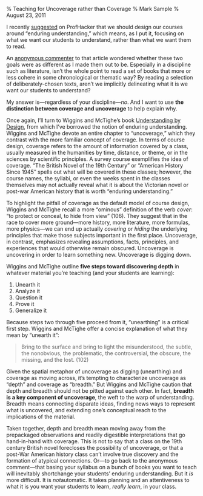 % Teaching for Uncoverage rather than Coverage 
% Mark Sample
% August 23, 2011

I recently
[suggested](http://chronicle.com/blogs/profhacker/teaching-for-enduring-understanding/35243)
on ProfHacker that we should design our courses around “enduring
understanding,” which means, as I put it, focusing on what we want our
students to understand, rather than what we want them to read.

An [anonymous
commenter](http://chronicle.com/blogs/profhacker/teaching-for-enduring-understanding/35243#comment-283598126)
to that article wondered whether these two goals were as different as I
made them out to be. Especially in a discipline such as literature,
isn’t the whole point to read a set of books that more or less cohere in
some chronological or thematic way? By reading a selection of
deliberately-chosen texts, aren’t we implicitly delineating what it is
we want our students to understand?

My answer is—regardless of your discipline—*no*. And I want to use **the
distinction between coverage and uncoverage** to help explain why.

Once again, I’ll turn to Wiggins and McTighe’s book [Understanding by
Design](http://www.amazon.com/gp/product/0131950843/ref=as_li_ss_tl?ie=UTF8&tag=sampreal-20&linkCode=as2&camp=217145&creative=399349&creativeASIN=0131950843),
from which I’ve borrowed the notion of enduring understanding. Wiggins
and McTighe devote an entire chapter to “uncoverage,” which they
contrast with the more familiar concept of coverage. In terms of course
design, coverage refers to the amount of information covered by a class,
usually measured in the humanities by time, distance, or theme, or in
the sciences by scientific principles. A survey course exemplifies the
idea of coverage. “The British Novel of the 19th Century” or “American
History Since 1945″ spells out what will be covered in these classes;
however, the course names, the syllabi, or even the weeks spent in the
classes themselves may not actually reveal what it is about the
Victorian novel or post-war American history that is worth “enduring
understanding.”

To highlight the pitfall of coverage as the default model of course
design, Wiggins and McTighe recall a more “ominous” definition of the
verb *cover*: “to protect or conceal, to hide from view” (106). They
suggest that in the race to cover more ground—more history, more
literature, more formulas, more physics—we can end up actually
*covering* or *hiding* the underlying principles that make those
subjects important in the first place. Uncoverage, in contrast,
emphasizes revealing assumptions, facts, principles, and experiences
that would otherwise remain obscured. Uncoverage is uncovering in order
to learn something new. Uncoverage is digging down.

Wiggins and McTighe outline **five steps toward discovering depth** in
whatever material you’re teaching (and your students are learning):

1.  Unearth it
2.  Analyze it
3.  Question it
4.  Prove it
5.  Generalize it

Because steps two through five proceed from it, “unearthing” is a
critical first step. Wiggins and McTighe offer a concise explanation of
what they mean by “unearth it”:

> Bring to the surface and bring to light the misunderstood, the subtle,
> the nonobvious, the problematic, the controversial, the obscure, the
> missing, and the lost. (102)

Given the spatial metaphor of uncoverage as digging (unearthing) and
coverage as moving across, it’s tempting to characterize uncoverage as
“depth” and coverage as “breadth.” But Wiggins and McTighe caution that
depth and breadth should not be pitted against each other. In fact,
**breadth is a key component of uncoverage**, the weft to the warp of
understanding. Breadth means connecting disparate ideas, finding news
ways to represent what is uncovered, and extending one’s conceptual
reach to the implications of the material.

Taken together, depth and breadth mean moving away from the prepackaged
observations and readily digestible interpretations that go hand-in-hand
with coverage. This is not to say that a class on the 19th century
British novel forecloses the possibility of uncoverage, or that a
post-War American history class can’t involve true discovery and the
formation of atypical connections. Or—to go back to the anonymous
comment—that basing your syllabus on a bunch of books you want to teach
will inevitably shortchange your students’ enduring understanding. But
it *is* more difficult. It is *not*automatic. It takes planning and an
attentiveness to what it is you want your students to learn, *really
learn*, in your class.
